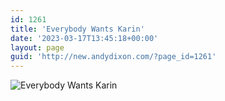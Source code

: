 ```yaml
---
id: 1261
title: 'Everybody Wants Karin'
date: '2023-03-17T13:45:18+00:00'
layout: page
guid: 'http://new.andydixon.com/?page_id=1261'
---
```


![Everybody Wants Karin](https://i0.wp.com/assets.g8x2.ldn.idrivee2-23.com/posters/Everybody%20Wants%20Karin%2001.jpg?w=1200&ssl=1 "Everybody Wants Karin")